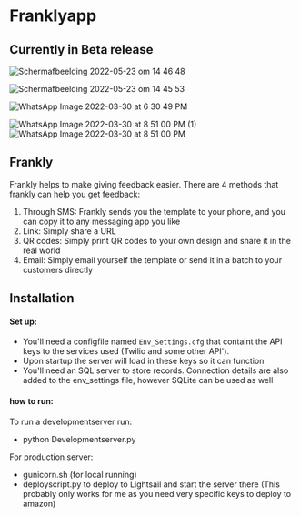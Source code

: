 # Franklyapp

## Currently in Beta release
![Schermafbeelding 2022-05-23 om 14 46 48](https://user-images.githubusercontent.com/71013416/169822424-08e2365c-4cef-48f5-9643-33ac5e8313ce.png)

![Schermafbeelding 2022-05-23 om 14 45 53](https://user-images.githubusercontent.com/71013416/169822311-34d87a49-b1c6-4138-989a-e8f7aa47f612.png)

![WhatsApp Image 2022-03-30 at 6 30 49 PM](https://user-images.githubusercontent.com/71013416/161023146-d84b51a8-0b2c-4b24-a12f-8b4420363762.jpeg)

![WhatsApp Image 2022-03-30 at 8 51 00 PM (1)](https://user-images.githubusercontent.com/71013416/161023157-b4e2c01f-53de-44af-90d0-6e676667c86a.jpeg)
![WhatsApp Image 2022-03-30 at 8 51 00 PM](https://user-images.githubusercontent.com/71013416/161023180-2cc41cbf-9648-4f59-95da-060578e74263.jpeg)

## Frankly
Frankly helps to make giving feedback easier. There are 4 methods that frankly can help you get feedback: 
1. Through SMS: Frankly sends you the template to your phone, and you can copy it to any messaging app you like
2. Link: Simply share a URL 
3. QR codes: Simply print QR codes to your own design and share it in the real world
4. Email: Simply email yourself the template or send it in a batch to your customers directly 

## Installation

#### Set up: 
- You'll need a configfile named `Env_Settings.cfg`  that containt the API keys to the services used (Twilio and some other API'). 
- Upon startup the server will load in these keys so it can function 
- You'll need an SQL server to store records. Connection details are also added to the env_settings file, however SQLite can be used as well

#### how to run:
To run a developmentserver run: 
- python Developmentserver.py

For production server: 
- gunicorn.sh (for local running)
- deployscript.py to deploy to Lightsail and start the server there (This probably only works for me as you need very specific keys to deploy to amazon) 


